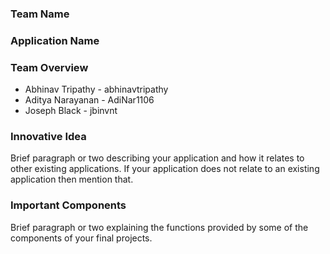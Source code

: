 ### Team Name

### Application Name

### Team Overview

* Abhinav Tripathy - abhinavtripathy
* Aditya Narayanan - AdiNar1106
* Joseph Black - jbinvnt

### Innovative Idea

Brief paragraph or two describing your application and how it relates to other existing applications. If your application does not relate to an existing application then mention that.

### Important Components

Brief paragraph or two explaining the functions provided by some of the components of your final projects.

